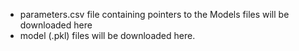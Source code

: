 * parameters.csv file containing pointers to the Models files will be downloaded here
* model (.pkl) files will be downloaded here.
